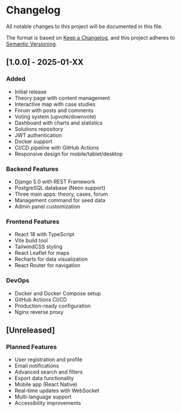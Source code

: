 # Changelog

All notable changes to this project will be documented in this file.

The format is based on [Keep a Changelog](https://keepachangelog.com/en/1.0.0/),
and this project adheres to [Semantic Versioning](https://semver.org/spec/v2.0.0.html).

## [1.0.0] - 2025-01-XX

### Added

- Initial release
- Theory page with content management
- Interactive map with case studies
- Forum with posts and comments
- Voting system (upvote/downvote)
- Dashboard with charts and statistics
- Solutions repository
- JWT authentication
- Docker support
- CI/CD pipeline with GitHub Actions
- Responsive design for mobile/tablet/desktop

### Backend Features

- Django 5.0 with REST Framework
- PostgreSQL database (Neon support)
- Three main apps: theory, cases, forum
- Management command for seed data
- Admin panel customization

### Frontend Features

- React 18 with TypeScript
- Vite build tool
- TailwindCSS styling
- React Leaflet for maps
- Recharts for data visualization
- React Router for navigation

### DevOps

- Docker and Docker Compose setup
- GitHub Actions CI/CD
- Production-ready configuration
- Nginx reverse proxy

## [Unreleased]

### Planned Features

- User registration and profile
- Email notifications
- Advanced search and filters
- Export data functionality
- Mobile app (React Native)
- Real-time updates with WebSocket
- Multi-language support
- Accessibility improvements
